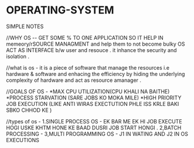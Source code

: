 # OPERATING-SYSTEM
SIMPLE NOTES


//WHY OS -- GET SOME % TO ONE APPLICATION SO IT HELP IN memeory/rSOURCE MANAGMENT and help them to not become bulky 
OS ACT AS INTERFACE b/w user and resouce .
it inhance the security and isolation .

//what is os - it is a piece of software that manage the resources i.e hardware & software and enhacing the efficiency by hiding the underlying complexity of hardware and act as resource amanager .

//GOALS OF OS -
*MAX CPU UTILIZATION(CPU KHALI NA BAITHE)
*PROCESS STARVATION (SARE JOBS KO MOKA MILE)
*HIGH PRIORITY JOB EXECUTION (LIKE ANTI WIRAS EXECTUTION PHLE ISS KRLE BAKI SBKO CHHOD KE )

//types of os -
1.SINGLE PROCESS OS - EK BAR ME EK HI JOB EXECUTE HOGI USKE KHTM HONE KE BAAD DUSRI JOB START HONGI .
2,BATCH PROCESSING - 
3,MULTI PROGRAMMING OS - J1 IN WATING AND J2 IN OS EXECUTIONS
